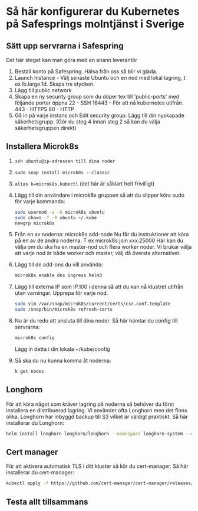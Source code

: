 # Så här konfigurerar du Kubernetes på Safesprings molntjänst i Sverige

## Sätt upp servrarna i Safespring

Det här steget kan man göra med en anann leverantör

1. Beställ konto på Safespring. Hälsa från oss så blir vi glada.
2. Launch Instance - Välj senaste Ubuntu och en nod med lokal lagring, t ex lb.large.1d. Skapa tre stycken.
3. Lägg till public network
4. Skapa en ny security group som du döper tex till 'public-ports' med följande portar öppna
    22 - SSH
    16443 - För att nå kubernetes utifrån.
    443 - HTTPS
    80 - HTTP
5. Gå in på varje instans och Edit security group. Lägg till din nyskapade säkerhetsgrupp. (Gör du steg 4 innan steg 2 så kan du välja säkerhetsgruppen direkt)

## Installera Microk8s

1. `ssh ubuntu@ip-adressen till dina noder`
2. `sudo snap install microk8s --classic`
3. `alias k=microk8s.kubectl` (det här är såklart helt frivilligt)
4. Lägg till din användare i microk8s gruppen så att du slipper köra sudo för varje kommando:

    ```bash
    sudo usermod -a -G microk8s ubuntu
    sudo chown -f -R ubuntu ~/.kube
    newgrp microk8s
    ```

5. Från en av noderna: microk8s add-node
Nu får du instruktioner att köra på en av de andra noderna. T ex microk8s join xxx:25000
Här kan du välja om du ska ha en master-nod och flera worker noder. Vi brukar välja att varje nod är både worker och master, välj då översta alternativet.

6. Lägg till de add-ons du vill använda:

    ```bash
    microk8s enable dns ingress helm3
    ```

7. Lägg till externa IP som IP.100 i denna så att du kan nå klustret utifrån utan varningar. Upprepa för varje nod.

    ```bash
    sudo vim /var/snap/microk8s/current/certs/csr.conf.template
    sudo /snap/bin/microk8s refresh-certs
    ```

8. Nu är du redo att ansluta till dina noder. Så här hämtar du config till servrarna:

    ```bash
    microk8s config
    ```

   Lägg in detta i din lokala ~/kube/config

9. Så ska du nu kunna komma åt noderna:

    ```bash
    k get nodes
    ```

## Longhorn

För att köra något som kräver lagring på noderna så behöver du först installera en distribuerad lagring. Vi använder ofta Longhorn men det finns olika. Longhorn har inbyggd backup till S3 vilket är väldigt praktiskt. Så här installerar du Longhorn:

```bash
helm install longhorn longhorn/longhorn --namespace longhorn-system --create-namespace --set csi.kubeletRootDir=/var/snap/microk8s/common/var/lib/kubelet --set defaultSettings.defaultDataPath=/data
```

## Cert manager

För att aktivera automatisk TLS i ditt kluster så kör du cert-manager. Så här installerar du cert-manager:

```bash
kubectl apply -f https://github.com/cert-manager/cert-manager/releases/download/v1.7.1/cert-manager.yaml
```


## Testa allt tillsammans

